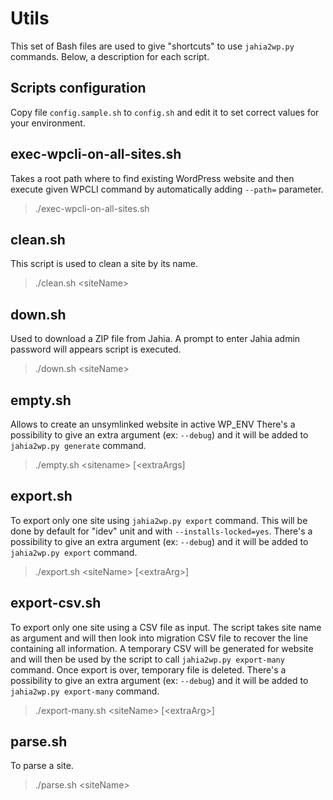 # Utils

This set of Bash files are used to give "shortcuts" to use `jahia2wp.py` commands. Below, a description for each script.

## Scripts configuration
Copy file `config.sample.sh` to `config.sh` and edit it to set correct values for your environment.

## exec-wpcli-on-all-sites.sh
Takes a root path where to find existing WordPress website and then execute given WPCLI command by automatically adding `--path=` parameter.
> ./exec-wpcli-on-all-sites.sh <sitesRootPath> <wpCliToExec>

## clean.sh
This script is used to clean a site by its name. 
> ./clean.sh \<siteName>

## down.sh
Used to download a ZIP file from Jahia. A prompt to enter Jahia admin password will appears script is executed.
> ./down.sh \<siteName>

## empty.sh
Allows to create an unsymlinked website in active WP_ENV
There's a possibility to give an extra argument (ex: `--debug`) and it will be added to `jahia2wp.py generate` command.
> ./empty.sh \<sitename> [\<extraArgs]

## export.sh
To export only one site using `jahia2wp.py export` command.
This will be done by default for "idev" unit and with `--installs-locked=yes`. 
There's a possibility to give an extra argument (ex: `--debug`) and it will be added to `jahia2wp.py export` command.
> ./export.sh \<siteName> [\<extraArg>]

## export-csv.sh
To export only one site using a CSV file as input. The script takes site name as argument and will then look into migration CSV file to recover the line containing all information. 
A temporary CSV will be generated for website and will then be used by the script to call `jahia2wp.py export-many` command.
Once export is over, temporary file is deleted.
There's a possibility to give an extra argument (ex: `--debug`) and it will be added to `jahia2wp.py export-many` command.
> ./export-many.sh \<siteName> [\<extraArg>]

## parse.sh
To parse a site.
> ./parse.sh \<siteName>
